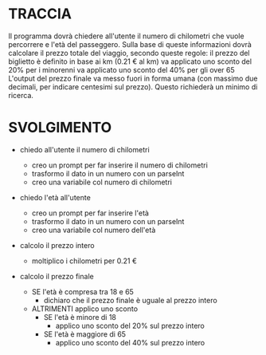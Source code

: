 # TRACCIA

Il programma dovrà chiedere all'utente il numero di chilometri che vuole percorrere e l'età del passeggero.
Sulla base di queste informazioni dovrà calcolare il prezzo totale del viaggio, secondo queste regole:
il prezzo del biglietto è definito in base ai km (0.21 € al km)
va applicato uno sconto del 20% per i minorenni
va applicato uno sconto del 40% per gli over 65
L'output del prezzo finale va messo fuori in forma umana (con massimo due decimali, per indicare centesimi sul prezzo). Questo richiederà un minimo di ricerca.


# SVOLGIMENTO

- chiedo all'utente il numero di chilometri
    - creo un prompt per far inserire il numero di chilometri
    - trasformo il dato in un numero con un parseInt
    - creo una variabile col numero di chilometri

- chiedo l'età all'utente
    - creo un prompt per far inserire l'età 
    - trasformo il dato in un numero con un parseInt
    - creo una variabile col numero dell'età 

- calcolo il prezzo intero
    - moltiplico i chilometri per 0.21 €

- calcolo il prezzo finale
    - SE l'età è compresa tra 18 e 65 
        - dichiaro che il prezzo finale è uguale al prezzo intero
    - ALTRIMENTI applico uno sconto
        - SE l'età è minore di 18 
            - applico uno sconto del 20% sul prezzo intero
        - SE  l'età è maggiore di 65
            - applico uno sconto del 40% sul prezzo intero

